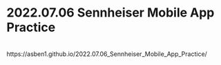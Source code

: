 # 2022.07.06 Sennheiser Mobile App Practice
<br>
https://asben1.github.io/2022.07.06_Sennheiser_Mobile_App_Practice/

